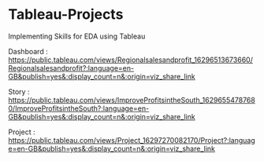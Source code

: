 # Tableau-Projects
Implementing Skills for EDA using Tableau
  
  Dashboard : https://public.tableau.com/views/Regionalsalesandprofit_16296513673660/Regionalsalesandprofit?:language=en-GB&publish=yes&:display_count=n&:origin=viz_share_link
  
  Story : https://public.tableau.com/views/ImproveProfitsintheSouth_16296554787680/ImproveProfitsintheSouth?:language=en-GB&publish=yes&:display_count=n&:origin=viz_share_link 
  
  Project : https://public.tableau.com/views/Project_16297270082170/Project?:language=en-GB&publish=yes&:display_count=n&:origin=viz_share_link
